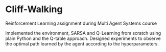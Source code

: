 # Cliff-Walking
Reinforcement Learning assignment during Multi Agent Systems course

 Implemented the environment, SARSA and Q-Learning from scratch using plain Python and the Q-table approach. Designed experiments to observe the optimal path learned by the agent according to the hyperparameters. 
